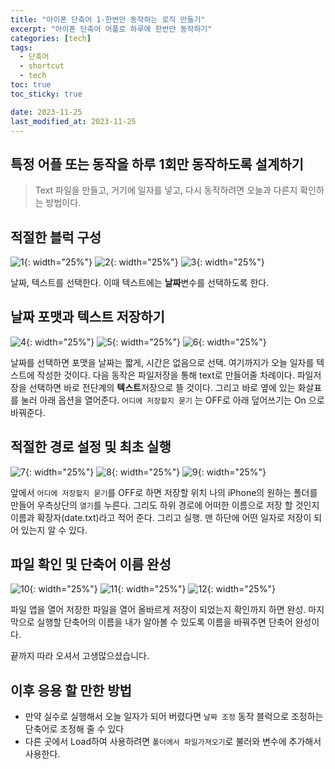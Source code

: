 ```yaml
---
title: "아이폰 단축어 1-한번만 동작하는 로직 만들기"
excerpt: "아이폰 단축어 어플로 하루에 한번만 동작하기"
categories: [tech]
tags:
  - 단축어
  - shortcut
  - tech
toc: true
toc_sticky: true

date: 2023-11-25
last_modified_at: 2023-11-25
---
```


## 특정 어플 또는 동작을 하루 1회만 동작하도록 설계하기

> Text 파일을 만들고, 거기에 일자를 넣고, 다시 동작하려면 오늘과 다른지 확인하는 방법이다.

## 적절한 블럭 구성
![1](https://github.com/kyler1301/kyleholic.io/assets/28719460/36df77a8-3d2e-4eac-9b19-8171513277c1){: width="25%"} ![2](https://github.com/kyler1301/kyleholic.io/assets/28719460/9faf3da4-152a-4630-bad1-6f42d65e4a3c){: width="25%"} ![3](https://github.com/kyler1301/kyleholic.io/assets/28719460/1cd19929-5dd7-4eaf-ac1a-2c3d4533e8df){: width="25%"}

날짜, 텍스트를 선택한다. 이때 텍스트에는 **날짜**변수를 선택하도록 한다.

## 날짜 포맷과 텍스트 저장하기
![4](https://github.com/kyler1301/kyleholic.io/assets/28719460/7ce988ca-e157-410c-a1ad-7ca88bedeccc){: width="25%"} ![5](https://github.com/kyler1301/kyleholic.io/assets/28719460/b600182f-3be2-4fd0-8141-03dc51ebf433){: width="25%"} ![6](https://github.com/kyler1301/kyleholic.io/assets/28719460/fc613549-f0dc-4846-807e-3ecf60065513){: width="25%"}

날짜를 선택하면 포맷을 날짜는 짧게, 시간은 없음으로 선택. 여기까지가 오늘 일자를 텍스트에 작성한 것이다.
다음 동작은 파일저장을 통해 text로 만들어줄 차례이다. 파일저장을 선택하면 바로 전단계의 **텍스트**저장으로 뜰 것이다.
그리고 바로 옆에 있는 화살표를 눌러 아래 옵션을 열어준다.
`어디에 저장할지 묻기` 는 OFF로 아래 덮어쓰기는 On 으로 바꿔준다.

## 적절한 경로 설정 및 최초 실행
![7](https://github.com/kyler1301/kyleholic.io/assets/28719460/6c5567b7-1dae-4dcf-bd68-92ae802bd843){: width="25%"} ![8](https://github.com/kyler1301/kyleholic.io/assets/28719460/1a49f069-3ec8-4e91-8873-b902b17888a0){: width="25%"} ![9](https://github.com/kyler1301/kyleholic.io/assets/28719460/e6ef9b2d-53a9-469c-acce-f069de8db070){: width="25%"}

앞에서 `어디에 저장할지 묻기`를 OFF로 하면 저장할 위치 나의 iPhone의 원하는 폴더를 만들어 우측상단의 `열기`를 누른다.
그리도 하위 경로에 어떠한 이름으로 저장 할 것인지 이름과 확장자(date.txt)라고 적어 준다.
그리고 실행. 맨 하단에 어떤 일자로 저장이 되어 있는지 알 수 있다.

## 파일 확인 및 단축어 이름 완성
![10](https://github.com/kyler1301/kyleholic.io/assets/28719460/5745b82b-cfc2-4701-aaf6-fc07b737622b){: width="25%"} ![11](https://github.com/kyler1301/kyleholic.io/assets/28719460/01d49d69-d641-4fba-8799-04525c221bee){: width="25%"} ![12](https://github.com/kyler1301/kyleholic.io/assets/28719460/e935ffbe-9458-4402-82b6-04c903d3c4f1){: width="25%"}

파일 앱을 열어 저장한 파일을 열어 올바르게 저장이 되었는지 확인까지 하면 완성.
마지막으로 실행할 단축어의 이름을 내가 알아볼 수 있도록 이름을 바꿔주면 단축어 완성이다.

끝까지 따라 오셔서 고생많으셨습니다.

## 이후 응용 할 만한 방법
- 만약 실수로 실행해서 오늘 일자가 되어 버렸다면 `날짜 조정` 동작 블럭으로 조정하는 단축어로 조정해 줄 수 있다
- 다른 곳에서 Load하여 사용하려면 `폴더에서 파일가져오기`로 불러와 변수에 추가해서 사용한다.




 